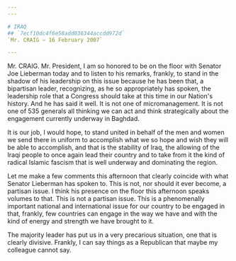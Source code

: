 ```yaml
---
---

# IRAQ
## `7ecf10dc4f6e58add036344accdd972d`
`Mr. CRAIG — 16 February 2007`

---
```



Mr. CRAIG. Mr. President, I am so honored to be on the floor with 
Senator Joe Lieberman today and to listen to his remarks, frankly, to 
stand in the shadow of his leadership on this issue because he has been 
that, a bipartisan leader, recognizing, as he so appropriately has 
spoken, the leadership role that a Congress should take at this time in 
our Nation's history. And he has said it well. It is not one of 
micromanagement. It is not one of 535 generals all thinking we can act 
and think strategically about the engagement currently underway in 
Baghdad.

It is our job, I would hope, to stand united in behalf of the men and 
women we send there in uniform to accomplish what we so hope and wish 
they will be able to accomplish, and that is the stability of Iraq, the 
allowing of the Iraqi people to once again lead their country and to 
take from it the kind of radical Islamic fascism that is well underway 
and dominating the region.

Let me make a few comments this afternoon that clearly coincide with 
what Senator Lieberman has spoken to. This is not, nor should it ever 
become, a partisan issue. I think his presence on the floor this 
afternoon speaks volumes to that. This is not a partisan issue. This is 
a phenomenally important national and international issue for our 
country to be engaged in that, frankly, few countries can engage in the 
way we have and with the kind of energy and strength we have brought to 
it.

The majority leader has put us in a very precarious situation, one 
that is clearly divisive. Frankly, I can say things as a Republican 
that maybe my colleague cannot say.
